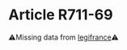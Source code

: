 # Article R711-69

⚠️Missing data from [legifrance](https://www.legifrance.gouv.fr/codes/article_lc/LEGIARTI000006269943)⚠️